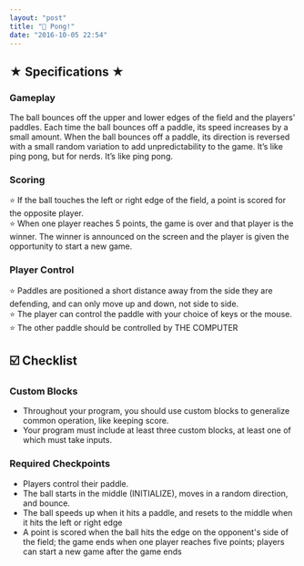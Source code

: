 ```yaml
---
layout: "post"
title: "🏓 Pong!"
date: "2016-10-05 22:54"
---
```


## ★ Specifications ★

### Gameplay

The ball bounces off the upper and lower edges of the field and the players' paddles. Each time the ball bounces off a paddle, its speed increases by a small amount. When the ball bounces off a paddle, its direction is reversed with a small random variation to add unpredictability to the game. It’s like ping pong, but for nerds. It’s like ping pong.

### Scoring
⭐ If the ball touches the left or right edge of the field, a point is scored for the opposite player.      
⭐ When one player reaches 5 points, the game is over and that player is the winner. The winner is announced on the screen and the player is given the opportunity to start a new game.    

### Player Control
⭐ Paddles are positioned a short distance away from the side they are defending, and can only move up and down, not side to side.      
⭐ The player can control the paddle with your choice of keys or the mouse.     
⭐ The other paddle should be controlled by THE COMPUTER     

## ☑️ Checklist

### Custom Blocks
- Throughout your program, you should use custom blocks to generalize common operation, like keeping score.
- Your program must include at least three custom blocks, at least one of which must take inputs.      

### Required Checkpoints
- Players control their paddle.
- The ball starts in the middle (INITIALIZE), moves in a random direction, and bounce.
- The ball speeds up when it hits a paddle, and resets to the middle when it hits the left or right edge
- A point is scored when the ball hits the edge on the opponent's side of the field; the game ends when one player reaches five points; players can start a new game after the game ends
